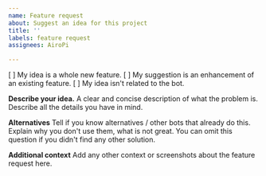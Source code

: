 ```yaml
---
name: Feature request
about: Suggest an idea for this project
title: ''
labels: feature request
assignees: AiroPi

---
```


<!-- Feature requests can be filled in French or in English -->
<!-- Les suggestions de fonctionnalités peuvent être faites en Français ou en Anglais -->

[ ] My idea is a whole new feature.
[ ] My suggestion is an enhancement of an existing feature.
[ ] My idea isn't related to the bot.

**Describe your idea.**
A clear and concise description of what the problem is. Describe all the details you have in mind.

**Alternatives**
Tell if you know alternatives / other bots that already do this. Explain why you don't use them, what is not great.
You can omit this question if you didn't find any other solution.

**Additional context**
Add any other context or screenshots about the feature request here.
